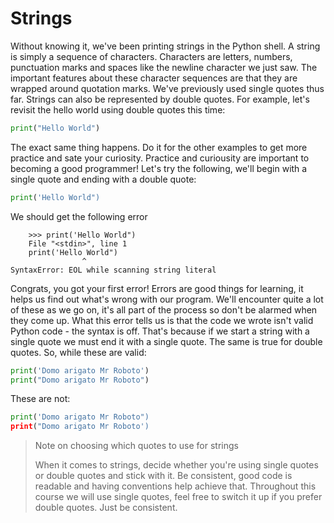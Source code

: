 # Strings

Without knowing it, we've been printing strings in the Python shell. A string is simply a sequence of characters. Characters are letters, numbers, punctuation marks and spaces like the newline character we just saw. The important features about these character sequences are that they are wrapped around quotation marks. We've previously used single quotes thus far. Strings can also be represented by double quotes. For example, let's revisit the hello world using double quotes this time:

```python
print("Hello World")
```

The exact same thing happens. Do it for the other examples to get more practice and sate your curiosity. Practice and curiousity are important to becoming a good programmer! Let's try the following, we'll begin with a single quote and ending with a double quote:

```python
print('Hello World")
```

We should get the following error

        >>> print('Hello World")
        File "<stdin>", line 1
        print('Hello World")
                    ^
    SyntaxError: EOL while scanning string literal

Congrats, you got your first error! Errors are good things for learning, it helps us find out what's wrong with our program. We'll encounter quite a lot of these as we go on, it's all part of the process so don't be alarmed when they come up. What this error tells us is that the code we wrote isn't valid Python code - the syntax is off. That's because if we start a string with a single quote we must end it with a single quote. The same is true for double quotes. So, while these are valid:

```python
print('Domo arigato Mr Roboto')
print("Domo arigato Mr Roboto")
```

These are not:

```python
print('Domo arigato Mr Roboto")
print("Domo arigato Mr Roboto')
```

> Note on choosing which quotes to use for strings
>
> When it comes to strings, decide whether you're using single quotes or double quotes and stick with it. Be consistent, good code is readable and having conventions help achieve that. Throughout this course we will use single quotes, feel free to switch it up if you prefer double quotes. Just be consistent.
